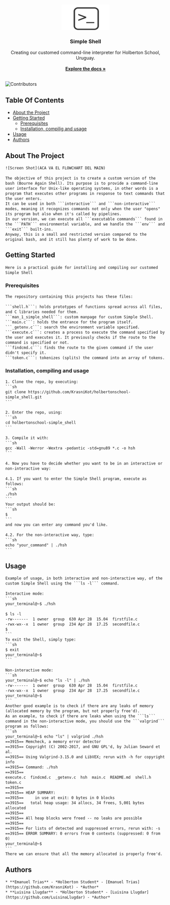 <br/>
<p align="center">
  <a href="https://github.com/KrasniKot/holbertonschool-simple_shell">
      <img src="https://raw.githubusercontent.com/computefoundation/gnu-linux-shell-scripting/images/logo.png" alt="Logo" width="150" height="80">
        </a>

<h3 align="center">Simple Shell</h3>

<p align="center">
Creating our customed command-line interpreter for Holberton School, Uruguay.
<br/>
<br/>
<a href="https://github.com/KrasniKot/holbertonschool-simple_shell"><strong>Explore the docs »</strong></a>
<br/>
<br/>
</p>
</p>

![Contributors](https://img.shields.io/github/contributors/KrasniKot/holbertonschool-simple_shell?color=dark-green)

## Table Of Contents

* [About the Project](#about-the-project)
* [Getting Started](#getting-started)
	* [Prerequisites](#prerequisites)
	* [Installation, compilig and usage](#installation-compiling-and-usage)
* [Usage](#usage)
* [Authors](#authors)

## About The Project

	![Screen Shot](ACA VA EL FLOWCHART DEL MAIN)

	The objective of this project is to create a custom version of the bash (Bourne Again Shell). Its purpose is to provide a command-line user interface for Unix-like operating systems, in other words is a program that executes other programs in response to text commands that the user enters.
	It can be used in both ```interactive``` and ```non-interactive``` modes, meaning it recognizes commands not only when the user "opens" its program but also when it's called by pipelines.
	In our version, we can execute all ```executable commands``` found in the ```PATH``` environmental variable, and we handle the ```env``` and ```exit``` built-ins.
	Anyway, this is a small and restricted version compared to the original bash, and it still has plenty of work to be done.

## Getting Started

	Here is a practical guide for installing and compiling our customed Simple Shell

### Prerequisites

	The repository containing this projects has these files:

	```shell.h```: holds prototypes of functions spread across all files, and C libraries needed for them.
	```man_1_simple_shell```: custom manpage for custom Simple Shell.
	```main.c```: holds the entrance for the program itself.
	```_getenv.c```: search the environment variable specified.
	```execute.c```: creates a process to execute the command specified by the user and executes it. It previously checks if the route to the command is specified or not.
	```findcmd.c```: finds the route to the given command if the user didn't specify it.
	```token.c```: tokenizes (splits) the command into an array of tokens.

### Installation, compiling and usage

	1. Clone the repo, by executing:
	```sh
	git clone https://github.com/KrasniKot/holbertonschool-simple_shell.git
	```

	2. Enter the repo, using:
	```sh
	cd holbertonschool-simple_shell
	```

	3. Compile it with:
	```sh
	gcc -Wall -Werror -Wextra -pedantic -std=gnu89 *.c -o hsh
	```

	4. Now you have to decide whether you want to be in an interactive or non-interactive way:

	4.1. If you want to enter the Simple Shell program, execute as follows:
	```sh
	./hsh
	```
	Your output should be:
	```sh
	$
	```
	and now you can enter any command you'd like.

	4.2. For the non-interactive way, type:
	```sh
	echo "your_command" | ./hsh
	```

## Usage

	Example of usage, in both interactive and non-interactive way, of the custom Simple Shell using the ```ls -l``` command.

	Interactive mode:
	```sh
	your_terminal@~$ ./hsh

	$ ls -l
	-rw-------  1 owner  group  630 Apr 28  15.04  firstfile.c
	-rwx-wx--x  1 owner  group  234 Apr 28  17.25  secondfile.c
	$
	```
	To exit the Shell, simply type:
	```sh
	$ exit
	your_terminal@~$
	```

	Non-interactive mode:
	```sh
	your_terminal@~$ echo "ls -l" | ./hsh
	-rw-------  1 owner  group  630 Apr 28  15.04  firstfile.c
	-rwx-wx--x  1 owner  group  234 Apr 28  17.25  secondfile.c
	your_terminal@~$
	```
	Another good example is to check if there are any leaks of memory (allocated memory by the program, but not properly free'd).
	As an example, to check if there are leaks when using the ```ls``` command in the non-interactive mode, you should use the ```valgrind``` program as follows:
	```sh
	your_terminal@~$ echo "ls" | valgrind ./hsh
	==3915== Memcheck, a memory error detector
	==3915== Copyright (C) 2002-2017, and GNU GPL'd, by Julian Seward et al.
	==3915== Using Valgrind-3.15.0 and LibVEX; rerun with -h for copyright info
	==3915== Command: ./hsh
	==3915==
	execute.c  findcmd.c  _getenv.c  hsh  main.c  README.md  shell.h  token.c
	==3915==
	==3915== HEAP SUMMARY:
	==3915==     in use at exit: 0 bytes in 0 blocks
	==3915==   total heap usage: 34 allocs, 34 frees, 5,001 bytes allocated
	==3915==
	==3915== All heap blocks were freed -- no leaks are possible
	==3915==
	==3915== For lists of detected and suppressed errors, rerun with: -s
	==3915== ERROR SUMMARY: 0 errors from 0 contexts (suppressed: 0 from 0)
	your_terminal@~$
	```
	There we can ensure that all the memory allocated is properly free'd.



## Authors

	* **Emanuel Trias** - *Holberton Student* - [Emanuel Trias](https://github.com/KrasniKot) - *Author*
	* **Luisina Llugdar** - *Holberton Student* - [Luisina Llugdar](https://github.com/LuisinaLlugdar) - *Author*

